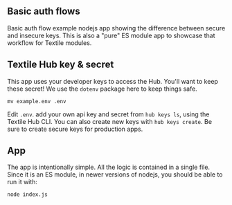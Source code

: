 ## Basic auth flows

Basic auth flow example nodejs app showing the difference between secure and insecure keys.
This is also a "pure" ES module app to showcase that workflow for Textile modules.

## Textile Hub key & secret

This app uses your developer keys to access the Hub. You'll want to keep these secret! We use
the `dotenv` package here to keep things safe.

```
mv example.env .env
```

Edit `.env`. add your own api key and secret from `hub keys ls`, using the Textile Hub CLI.
You can also create new keys with `hub keys create`. Be sure to create secure keys for production
apps.

## App

The app is intentionally simple. All the logic is contained in a single file. Since it is an ES
module, in newer versions of nodejs, you should be able to run it with:

```
node index.js
```
